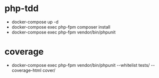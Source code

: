 # php-tdd

- docker-compose up -d
- docker-compose exec php-fpm composer install
- docker-compose exec php-fpm vendor/bin/phpunit
# coverage
- docker-compose exec php-fpm vendor/bin/phpunit --whitelist tests/ --coverage-html cover/
